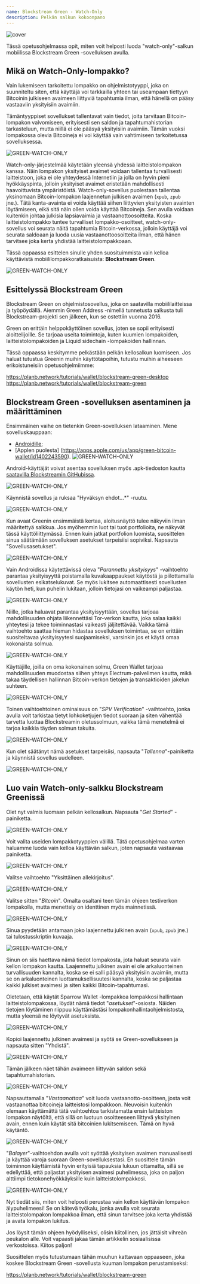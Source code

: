 ```yaml
---
name: Blockstream Green - Watch-Only
description: Pelkän salkun kokoonpano
---
```

![cover](assets/cover.webp)

Tässä opetusohjelmassa opit, miten voit helposti luoda "watch-only"-salkun mobiilissa Blockstream Green -sovelluksen avulla.

## Mikä on Watch-Only-lompakko?

Vain lukemiseen tarkoitettu lompakko on ohjelmistotyyppi, joka on suunniteltu siten, että käyttäjä voi tarkkailla yhteen tai useampaan tiettyyn Bitcoinin julkiseen avaimeen liittyviä tapahtumia ilman, että hänellä on pääsy vastaaviin yksityisiin avaimiin.

Tämäntyyppiset sovellukset tallentavat vain tiedot, joita tarvitaan Bitcoin-lompakon valvomiseen, erityisesti sen saldon ja tapahtumahistorian tarkasteluun, mutta niillä ei ole pääsyä yksityisiin avaimiin. Tämän vuoksi lompakossa olevia Bitcoineja ei voi käyttää vain vahtimiseen tarkoitetussa sovelluksessa.

![GREEN-WATCH-ONLY](assets/fr/01.webp)

Watch-only-järjestelmää käytetään yleensä yhdessä laitteistolompakon kanssa. Näin lompakon yksityiset avaimet voidaan tallentaa turvallisesti laitteistoon, joka ei ole yhteydessä Internetiin ja jolla on hyvin pieni hyökkäyspinta, jolloin yksityiset avaimet eristetään mahdollisesti haavoittuvista ympäristöistä. Watch-only-sovellus puolestaan tallentaa yksinomaan Bitcoin-lompakon laajennetun julkisen avaimen (`xpub`, `zpub` jne.). Tätä kanta-avainta ei voida käyttää siihen liittyvien yksityisten avainten löytämiseen, eikä sitä näin ollen voida käyttää Bitcoineja. Sen avulla voidaan kuitenkin johtaa julkisia lapsiavaimia ja vastaanottoosoitteita. Koska laitteistolompakko tuntee turvalliset lompakko-osoitteet, watch-only-sovellus voi seurata näitä tapahtumia Bitcoin-verkossa, jolloin käyttäjä voi seurata saldoaan ja luoda uusia vastaanottoosoitteita ilman, että hänen tarvitsee joka kerta yhdistää laitteistolompakkoaan.

Tässä oppaassa esittelen sinulle yhden suosituimmista vain kelloa käyttävistä mobiililompakkoratkaisuista: **Blockstream Green**.

![GREEN-WATCH-ONLY](assets/fr/02.webp)

## Esittelyssä Blockstream Green

Blockstream Green on ohjelmistosovellus, joka on saatavilla mobiililaitteissa ja työpöydällä. Aiemmin Green Address -nimellä tunnetusta salkusta tuli Blockstream-projekti sen jälkeen, kun se ostettiin vuonna 2016.

Green on erittäin helppokäyttöinen sovellus, joten se sopii erityisesti aloittelijoille. Se tarjoaa useita toimintoja, kuten kuumien lompakoiden, laitteistolompakoiden ja Liquid sidechain -lompakoiden hallinnan.

Tässä oppaassa keskitymme pelkästään pelkän kellosalkun luomiseen. Jos haluat tutustua Greenin muihin käyttötapoihin, tutustu muihin aiheeseen erikoistuneisiin opetusohjelmiimme:

https://planb.network/tutorials/wallet/blockstream-green-desktop
https://planb.network/tutorials/wallet/blockstream-green
## Blockstream Green -sovelluksen asentaminen ja määrittäminen

Ensimmäinen vaihe on tietenkin Green-sovelluksen lataaminen. Mene sovelluskauppaan:

- [Androidille](https://play.google.com/store/apps/details?id=com.greenaddress.greenbits_android_wallet);
- [Applen puolesta] (https://apps.apple.com/us/app/green-bitcoin-wallet/id1402243590).
![GREEN-WATCH-ONLY](assets/fr/03.webp)

Android-käyttäjät voivat asentaa sovelluksen myös .apk-tiedoston kautta [saatavilla Blockstreamin GitHubissa](https://github.com/Blockstream/green_android/releases).

![GREEN-WATCH-ONLY](assets/fr/04.webp)

Käynnistä sovellus ja ruksaa "Hyväksyn ehdot...*" -ruutu.

![GREEN-WATCH-ONLY](assets/fr/05.webp)

Kun avaat Greenin ensimmäistä kertaa, aloitusnäyttö tulee näkyviin ilman määritettyä salkkua. Jos myöhemmin luot tai tuot portfolioita, ne näkyvät tässä käyttöliittymässä. Ennen kuin jatkat portfolion luomista, suosittelen sinua säätämään sovelluksen asetukset tarpeisiisi sopiviksi. Napsauta "Sovellusasetukset".

![GREEN-WATCH-ONLY](assets/fr/06.webp)

Vain Androidissa käytettävissä oleva "*Parannettu yksityisyys*" -vaihtoehto parantaa yksityisyyttä poistamalla kuvakaappaukset käytöstä ja piilottamalla sovellusten esikatselukuvat. Se myös lukitsee automaattisesti sovellusten käytön heti, kun puhelin lukitaan, jolloin tietojasi on vaikeampi paljastaa.

![GREEN-WATCH-ONLY](assets/fr/07.webp)

Niille, jotka haluavat parantaa yksityisyyttään, sovellus tarjoaa mahdollisuuden ohjata liikennettäsi Tor-verkon kautta, joka salaa kaikki yhteytesi ja tekee toiminnastasi vaikeasti jäljitettävää. Vaikka tämä vaihtoehto saattaa hieman hidastaa sovelluksen toimintaa, se on erittäin suositeltavaa yksityisyytesi suojaamiseksi, varsinkin jos et käytä omaa kokonaista solmua.

![GREEN-WATCH-ONLY](assets/fr/08.webp)

Käyttäjille, joilla on oma kokonainen solmu, Green Wallet tarjoaa mahdollisuuden muodostaa siihen yhteys Electrum-palvelimen kautta, mikä takaa täydellisen hallinnan Bitcoin-verkon tietojen ja transaktioiden jakelun suhteen.

![GREEN-WATCH-ONLY](assets/fr/09.webp)

Toinen vaihtoehtoinen ominaisuus on "*SPV Verification*" -vaihtoehto, jonka avulla voit tarkistaa tietyt lohkoketjujen tiedot suoraan ja siten vähentää tarvetta luottaa Blockstreamin oletussolmuun, vaikka tämä menetelmä ei tarjoa kaikkia täyden solmun takuita.

![GREEN-WATCH-ONLY](assets/fr/10.webp)

Kun olet säätänyt nämä asetukset tarpeisiisi, napsauta "*Tallenna*"-painiketta ja käynnistä sovellus uudelleen.

![GREEN-WATCH-ONLY](assets/fr/11.webp)

## Luo vain Watch-only-salkku Blockstream Greenissä

Olet nyt valmis luomaan pelkän kellosalkun. Napsauta "*Get Started*" -painiketta.

![GREEN-WATCH-ONLY](assets/fr/12.webp)

Voit valita useiden lompakkotyyppien välillä. Tätä opetusohjelmaa varten haluamme luoda vain kelloa käyttävän salkun, joten napsauta vastaavaa painiketta.

![GREEN-WATCH-ONLY](assets/fr/13.webp)

Valitse vaihtoehto "Yksittäinen allekirjoitus".

![GREEN-WATCH-ONLY](assets/fr/14.webp)

Valitse sitten "*Bitcoin*". Omalta osaltani teen tämän ohjeen testiverkon lompakolla, mutta menettely on identtinen myös mainnetissä.

![GREEN-WATCH-ONLY](assets/fr/15.webp)

Sinua pyydetään antamaan joko laajennettu julkinen avain (`xpub`, `zpub` jne.) tai tulostusskriptin kuvaaja.

![GREEN-WATCH-ONLY](assets/fr/16.webp)

Sinun on siis haettava nämä tiedot lompakosta, jota haluat seurata vain kellon lompakon kautta. Laajennettu julkinen avain ei ole arkaluonteinen turvallisuuden kannalta, koska se ei salli pääsyä yksityisiin avaimiin, mutta se on arkaluonteinen luottamuksellisuutesi kannalta, koska se paljastaa kaikki julkiset avaimesi ja siten kaikki Bitcoin-tapahtumasi.

Oletetaan, että käytät Sparrow Wallet -lompakkoa lompakkosi hallintaan laitteistolompakossa, löydät nämä tiedot "*asetukset*"-osiosta. Näiden tietojen löytäminen riippuu käyttämästäsi lompakonhallintaohjelmistosta, mutta yleensä ne löytyvät asetuksista.

![GREEN-WATCH-ONLY](assets/fr/17.webp)

Kopioi laajennettu julkinen avaimesi ja syötä se Green-sovellukseen ja napsauta sitten "Yhdistä".

![GREEN-WATCH-ONLY](assets/fr/18.webp)

Tämän jälkeen näet tähän avaimeen liittyvän saldon sekä tapahtumahistorian.

![GREEN-WATCH-ONLY](assets/fr/19.webp)

Napsauttamalla "*Vastaanottaa*" voit luoda vastaanotto-osoitteen, josta voit vastaanottaa bitcoineja laitteistosi lompakkoon. Neuvoisin kuitenkin olemaan käyttämättä tätä vaihtoehtoa tarkistamatta ensin laitteiston lompakon näytöltä, että sillä on luotuun osoitteeseen liittyvä yksityinen avain, ennen kuin käytät sitä bitcoinien lukitsemiseen. Tämä on hyvä käytäntö.

![GREEN-WATCH-ONLY](assets/fr/20.webp)

"*Balayer*"-vaihtoehdon avulla voit syöttää yksityisen avaimen manuaalisesti ja käyttää varoja suoraan Green-sovelluksestasi. En suosittele tämän toiminnon käyttämistä hyvin erityisiä tapauksia lukuun ottamatta, sillä se edellyttää, että paljastat yksityisen avaimesi puhelimessa, joka on paljon alttiimpi tietokonehyökkäyksille kuin laitteistolompakkosi.

![GREEN-WATCH-ONLY](assets/fr/21.webp)

Nyt tiedät siis, miten voit helposti perustaa vain kellon käyttävän lompakon älypuhelimeesi! Se on kätevä työkalu, jonka avulla voit seurata laitteistolompakon lompakkoa ilman, että sinun tarvitsee joka kerta yhdistää ja avata lompakon lukitus.

Jos löysit tämän ohjeen hyödylliseksi, olisin kiitollinen, jos jättäisit vihreän peukalon alle. Voit vapaasti jakaa tämän artikkelin sosiaalisissa verkostoissa. Kiitos paljon!

Suosittelen myös tutustumaan tähän muuhun kattavaan oppaaseen, joka koskee Blockstream Green -sovellusta kuuman lompakon perustamiseksi:

https://planb.network/tutorials/wallet/blockstream-green